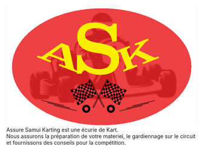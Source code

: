 <img src="media/logo/assure_samui_karting_logo.webp">
Assure Samui Karting est une écurie de Kart.<br>
Nous assurons la préparation de votre materiel, le gardiennage sur le circuit et fournissons des conseils pour la compétition.